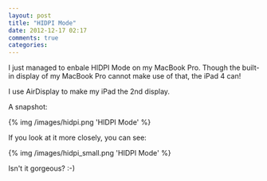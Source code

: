```yaml
---
layout: post
title: "HIDPI Mode"
date: 2012-12-17 02:17
comments: true
categories: 
---
```


I just managed to enbale HIDPI Mode on my MacBook Pro. Though the built-in display of my MacBook Pro cannot make use of that, the iPad 4 can! 

I use AirDisplay to make my iPad the 2nd display. 

A snapshot:

{% img /images/hidpi.png 'HIDPI Mode' %}

If you look at it more closely, you can see:

{% img /images/hidpi_small.png 'HIDPI Mode' %}

Isn't it gorgeous? :-)